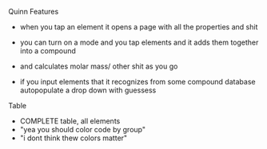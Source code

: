 Quinn Features

- when you tap an element it opens a page with all the properties and shit

- you can turn on a mode and you tap elements and it adds them together into a compound

- and calculates molar mass/ other shit as you go

- if you input elements that it recognizes from some compound database autopopulate a drop down with guessess

Table

- COMPLETE table, all elements
- "yea you should color code by group"
- "i dont think thew colors matter"